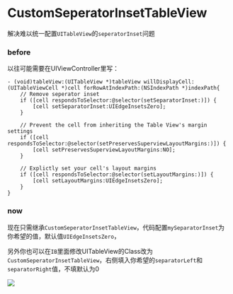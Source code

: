 # CustomSeperatorInsetTableView
解决难以统一配置`UITableView`的`seperatorInset`问题


### before

以往可能需要在UIViewController里写：

```
- (void)tableView:(UITableView *)tableView willDisplayCell:(UITableViewCell *)cell forRowAtIndexPath:(NSIndexPath *)indexPath{
    // Remove seperator inset
    if ([cell respondsToSelector:@selector(setSeparatorInset:)]) {
        [cell setSeparatorInset:UIEdgeInsetsZero];
    }
    
    // Prevent the cell from inheriting the Table View's margin settings
    if ([cell respondsToSelector:@selector(setPreservesSuperviewLayoutMargins:)]) {
        [cell setPreservesSuperviewLayoutMargins:NO];
    }
    
    // Explictly set your cell's layout margins
    if ([cell respondsToSelector:@selector(setLayoutMargins:)]) {
        [cell setLayoutMargins:UIEdgeInsetsZero];
    }
}
```

### now

现在只需继承`CustomSeperatorInsetTableView`，代码配置`mySeparatorInset`为你希望的值，默认值`UIEdgeInsetsZero`，

另外你也可以在`IB`里面修改UITableView的Class改为`CustomSeperatorInsetTableView`，右侧填入你希望的`separatorLeft`和`separatorRight`值，不填默认为0

![](https://res.cloudinary.com/boolron/image/upload/v1461575122/yyf2mp2p5racjg9sjyva.png)




